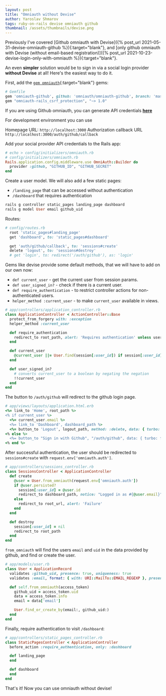 ```yaml
---
layout: post
title: "Omniauth without Devise"
author: Yaroslav Shmarov
tags: ruby-on-rails devise omniauth github
thumbnail: /assets/thumbnails/devise.png
---
```


Previously I've covered [Github omniauth with Devise]({% post_url 2021-05-31-devise-omniauth-github %}){:target="blank"}, and [only github omniauth with Devise (without email-based registration)]({% post_url 2021-10-23-devise-login-only-with-omniauth %}){:target="blank"}.

An even **simpler** solution would be to sign in via a social login provider **without Devise** at all! Here's the easiest way to do it.

First, add the [`gem omniauth`](https://github.com/omniauth/omniauth){:target="blank"} gems:

```ruby
# Gemfile
gem 'omniauth-github', github: 'omniauth/omniauth-github', branch: 'master'
gem "omniauth-rails_csrf_protection", "~> 1.0"
```

If you are using Github omniauth, you can generate API credentials [**here**](https://github.com/settings/applications/new)

For development environment you can use

Homepage URL:
`http://localhost:3000`
Authorization callback URL
`http://localhost:3000/auth/github/callback`

Add your social provider API credentials to the Rails app:

```ruby
# echo > config/initializers/omniauth.rb
# config/initializers/omniauth.rb
Rails.application.config.middleware.use OmniAuth::Builder do
  provider :github, "GITHUB_ID", "GITHUB_SECRET"
end
```

Create a user model.
We will also add a few static pages:
* `/landing_page` that can be accessed without authentication
* `/dashboard` that requires authentication

```ruby
rails g controller static_pages landing_page dashboard
rails g model User email github_uid
```

Routes:

```ruby
# config/routes.rb
  root 'static_pages#landing_page'
  get 'dashboard', to: 'static_pages#dashboard'

  get 'auth/github/callback', to: 'sessions#create'
  delete 'logout', to: 'sessions#destroy'
  # get 'login', to: redirect('/auth/github'), as: 'login'
```

Gems like devise provide some default methods, that we will have to add on our own now:
* `def current_user` - get the current user from session params.
* `def user_signed_in?` - check if there is a current user.
* `def require_authentication` - to restrict controller actions for non-authenticated users.
* `helper_method :current_user` - to make `current_user` available in views.

```ruby
# app/controllers/application_controller.rb
class ApplicationController < ActionController::Base
  protect_from_forgery with: :exception
  helper_method :current_user

  def require_authentication
  	redirect_to root_path, alert: 'Requires authentication' unless user_signed_in?
  end

  def current_user
  	@current_user ||= User.find(session[:user_id]) if session[:user_id]
  end

  def user_signed_in?
  	# converts current_user to a boolean by negating the negation
  	!!current_user
  end
end
```

The button to `/auth/github` will redirect to the github login page.

```ruby
# app/views/layouts/application.html.erb
<%= link_to 'Home', root_path %>
<% if current_user %>
  <%= current_user.email %>
  <%= link_to 'Dashboard', dashboard_path %>
  <%= button_to 'Logout', logout_path, method: :delete, data: { turbo: false } %>
<% else %>
  <%= button_to "Sign in with Github", "/auth/github", data: { turbo: false } %>
<% end %>
```

After successful authentication, the user should be redirected to `sessions#create` with `request.env['omniauth.auth']`.

```ruby
# app/controllers/sessions_controller.rb
class SessionsController < ApplicationController
  def create
    @user = User.from_omniauth(request.env['omniauth.auth'])
    if @user.persisted?
      session[:user_id] = @user.id
      redirect_to dashboard_path, notice: "Logged in as #{@user.email}"
    else
      redirect_to root_url, alert: 'Failure'
    end
  end

  def destroy
    session[:user_id] = nil
    redirect_to root_path
  end
end
```

`from_omniauth` will find the users `email` and `uid` in the data provided by github, and find or create the user.

```ruby
# app/models/user.rb
class User < ApplicationRecord
  validates :github_uid, presence: true, uniqueness: true
  validates :email, format: { with: URI::MailTo::EMAIL_REGEXP }, presence: true, uniqueness: true

  def self.from_omniauth(access_token)
    github_uid = access_token.uid
    data = access_token.info
    email = data['email']

    User.find_or_create_by(email:, github_uid:)
  end
end
```

Finally, require authentication to visit `/dashboard`:

```ruby
# app/controllers/static_pages_controller.rb
class StaticPagesController < ApplicationController
  before_action :require_authentication, only: :dashboard

  def landing_page
  end

  def dashboard
  end
end
```

That's it! Now you can use omniauth without devise!
